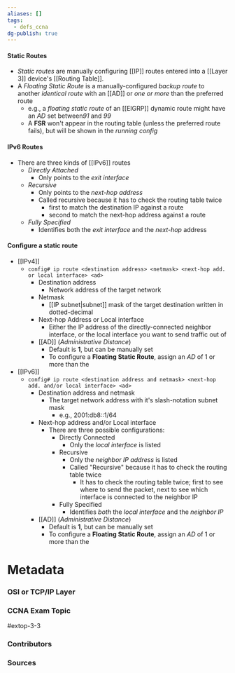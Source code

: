 ```yaml
---
aliases: []
tags:
  - defs_ccna
dg-publish: true
---
```

#### Static Routes
- *Static routes* are manually configuring [[IP]] routes entered into a [[Layer 3]] device's [[Routing Table]].
- A *Floating Static Route* is a manually-configured *backup route* to another *identical route* with an [[AD]] or *one or more* than the preferred route
	- e.g., a *floating static route* of an [[EIGRP]] dynamic route might have an *AD* set between*91* and *99*
	- A **FSR** won't appear in the routing table (unless the preferred route fails), but will be shown in the *running config*

#### IPv6 Routes
- There are three kinds of [[IPv6]] routes
	- *Directly Attached*
		- Only points to the *exit interface*
	- *Recursive*
		- Only points to the *next-hop address*
		- Called recursive because it has to check the routing table twice
			- first to match the destination IP against a route
			- second to match the next-hop address against a route
	- *Fully Specified*
		- Identifies both the *exit interface* and the *next-hop* address

#### Configure a static route
- [[IPv4]]
	- `config# ip route <destination address> <netmask> <next-hop add. or local interface> <ad>`
		- Destination address
			- Network address of the target network
		- Netmask
			- [[IP subnet|subnet]] mask of the target destination written in dotted-decimal
		- Next-hop Address or Local interface
			- Either the IP address of the directly-connected neighbor interface, or the local interface you want to send traffic out of
		- [[AD]] (*Administrative Distance*)
			- Default is **1**, but can be manually set
			- To configure a **Floating Static Route**, assign an *AD* of 1 or more than the 
- [[IPv6]]
	- `config# ip route <destination address and netmask> <next-hop add. and/or local interface> <ad>`
		- Destination address and netmask
			- The target network address with it's slash-notation subnet mask
				- e.g., 2001:db8::1/64
		- Next-hop address and/or Local interface
			- There are three possible configurations:
				- Directly Connected
					- Only the *local interface* is listed
				- Recursive
					- Only the *neighbor IP address* is listed
					- Called "Recursive" because it has to check the routing table twice
						- It has to check the routing table twice; first to see where to send the packet, next to see which interface is connected to the neighbor IP
				- Fully Specified
					- Identifies *both* the *local interface* and the *neighbor IP*
		- [[AD]] (*Administrative Distance*)
			- Default is **1**, but can be manually set
			- To configure a **Floating Static Route**, assign an *AD* of 1 or more than the 



# Metadata
### OSI or TCP/IP Layer

### CCNA Exam Topic
#extop-3-3 
### Contributors

### Sources

